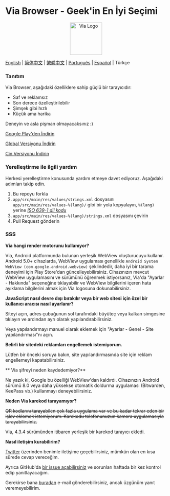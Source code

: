 # Via Browser - Geek'in En İyi Seçimi

<div align="center"><img src="http://viayoo.com/en/images/logo.png" alt="Via Logo" height="100"/></div>

[English](./README.md) | [简体中文](./README_zh_CN.md) | [繁體中文](./README_zh_TW.md) | [Português](./README_pt_BR.md) | [Español](./README_es_ES.md) | Türkçe

### Tanıtım

Via Browser, aşağıdaki özelliklere sahip güçlü bir tarayıcıdır:

- Saf ve reklamsız
- Son derece özelleştirilebilir
- Şimşek gibi hızlı
- Küçük ama harika

Deneyin ve asla pişman olmayacaksınız :)

[Google Play'den İndirin](https://play.google.com/store/apps/details?id=mark.via.gp)

[Global Versiyonu İndirin](https://res.viayoo.com/v1/via-release.apk)

[Çin Versiyonu İndirin](https://res.viayoo.com/v1/via-release-cn.apk)

### Yerelleştirme ile ilgili yardım

Herkesi yerelleştirme konusunda yardım etmeye davet ediyoruz. Aşağıdaki adımları takip edin.

1. Bu repoyu forkla
2. `app/src/main/res/values/strings.xml` dosyasını `app/src/main/res/values-%(lang)/` gibi bir yola kopyalayın, `%(lang)` yerine [*ISO 639-1 dil kodu*](http://www.loc.gov/standards/iso639-2/php/code_list.php)
3. `app/src/main/res/values-%(lang)/strings.xml` dosyasını çevirin
4. Pull Request gönderin

### SSS

**Via hangi render motorunu kullanıyor?**

Via, Android platformunda bulunan yerleşik WebView oluşturucuyu kullanır. Android 5.0+ cihazlarda, WebView uygulaması genellikle `Android System WebView (com.google.android.webview)` şeklindedir, daha iyi bir tarama deneyimi için Play Store'dan güncelleyebilirsiniz. Cihazınızın mevcut WebView uygulamasını ve sürümünü öğrenmek istiyorsanız, Via'da "Ayarlar - Hakkında" seçeneğine tıklayabilir ve WebView bilgilerini içeren hata ayıklama bilgilerini almak için Via logosuna dokunabilirsiniz.

**JavaScript nasıl devre dışı bırakılır veya bir web sitesi için özel bir kullanıcı aracısı nasıl ayarlanır?**

Siteyi açın, adres çubuğunun sol tarafındaki büyüteç veya kalkan simgesine tıklayın ve ardından ayrı olarak yapılandırabilirsiniz.

Veya yapılandırmayı manuel olarak eklemek için "Ayarlar - Genel - Site yapılandırması"nı açın.

**Belirli bir sitedeki reklamları engellemek istemiyorum.**

Lütfen bir önceki soruya bakın, site yapılandırmasında site için reklam engellemeyi kapatabilirsiniz.

** Via şifreyi neden kaydedemiyor?**

Ne yazık ki, Google bu özelliği WebView'dan kaldırdı. Cihazınızın Android sürümü 8.0 veya daha yüksekse otomatik doldurma uygulaması (Bitwarden, KeePass vb.) kullanmayı deneyebilirsiniz.

**Neden Via karekod tarayamıyor?**

~~QR kodlarını tarayabilen çok fazla uygulama var ve bu kadar tekrar eden bir işlev eklemek istemiyorum. Karekodu telefonunuzun kamera uygulamasıyla tarayabilirsiniz.~~

Via, 4.3.4 sürümünden itibaren yerleşik bir karekod tarayıcı ekledi.

**Nasıl iletişim kurabilirim?**

[Twitter](https://twitter.com/Yafeng78600505) üzerinden benimle iletişime geçebilirsiniz, mümkün olan en kısa sürede cevap vereceğim.

Ayrıca GitHub'da [bir issue açabilirsiniz](https://github.com/tuyafeng/Via/issues/new) ve sorunları haftada bir kez kontrol edip yanıtlayacağım.

Gerekirse bana [buradan](mailto:yafengtu@gmail.com) e-mail gönderebilirsiniz, ancak üzgünüm yanıt veremeyebilirim.
